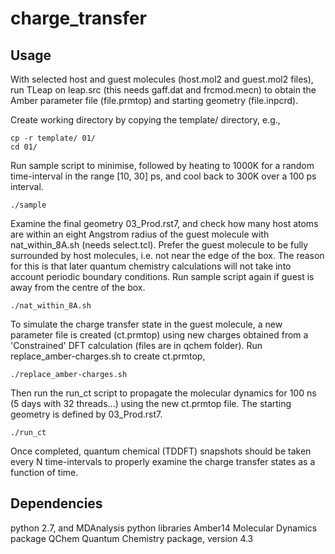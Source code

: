# charge_transfer

## Usage

With selected host and guest molecules (host.mol2 and guest.mol2 files), run TLeap on leap.src (this needs gaff.dat and frcmod.mecn) to obtain the Amber parameter file (file.prmtop) and starting geometry (file.inpcrd). 

Create working directory by copying the template/ directory, e.g., 

	cp -r template/ 01/
	cd 01/

Run sample script to minimise, followed by heating to 1000K for a random time-interval in the range [10, 30] ps, and cool back to 300K over a 100 ps interval. 

	./sample 

Examine the final geometry 03_Prod.rst7, and check how many host atoms are within an eight Angstrom radius of the guest molecule with nat_within_8A.sh (needs select.tcl). Prefer the guest molecule to be fully surrounded by host molecules, i.e. not near the edge of the box. The reason for this is that later quantum chemistry calculations will not take into account periodic boundary conditions. Run sample script again if guest is away from the centre of the box. 

	./nat_within_8A.sh

To simulate the charge transfer state in the guest molecule, a new parameter file is created (ct.prmtop) using new charges obtained from a 'Constrained' DFT calculation (files are in qchem folder). Run replace_amber-charges.sh to create ct.prmtop, 

	./replace_amber-charges.sh

Then run the run_ct script to propagate the molecular dynamics for 100 ns (5 days with 32 threads...) using the new ct.prmtop file. The starting geometry is defined by 03_Prod.rst7.

	./run_ct

Once completed, quantum chemical (TDDFT) snapshots should be taken every N time-intervals to properly examine the charge transfer states as a function of time.

## Dependencies

python 2.7, and MDAnalysis python libraries
Amber14 Molecular Dynamics package
QChem Quantum Chemistry package, version 4.3

